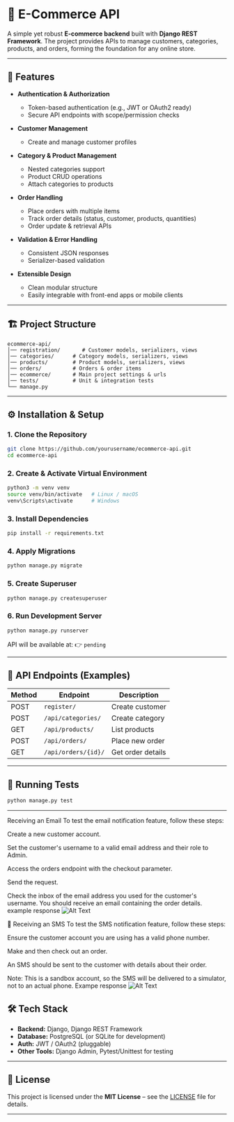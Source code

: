 # 🛒 E-Commerce API

A simple yet robust **E-commerce backend** built with **Django REST Framework**.
The project provides APIs to manage customers, categories, products, and orders, forming the foundation for any online store.

---

## 🚀 Features

* **Authentication & Authorization**

  * Token-based authentication (e.g., JWT or OAuth2 ready)
  * Secure API endpoints with scope/permission checks

* **Customer Management**

  * Create and manage customer profiles

* **Category & Product Management**

  * Nested categories support
  * Product CRUD operations
  * Attach categories to products

* **Order Handling**

  * Place orders with multiple items
  * Track order details (status, customer, products, quantities)
  * Order update & retrieval APIs

* **Validation & Error Handling**

  * Consistent JSON responses
  * Serializer-based validation

* **Extensible Design**

  * Clean modular structure
  * Easily integrable with front-end apps or mobile clients

---

## 🏗️ Project Structure

```
ecommerce-api/
│── registration/       # Customer models, serializers, views
│── categories/      # Category models, serializers, views
│── products/        # Product models, serializers, views
│── orders/          # Orders & order items
│── ecommerce/       # Main project settings & urls
│── tests/           # Unit & integration tests
└── manage.py
```

---

## ⚙️ Installation & Setup

### 1. Clone the Repository

```bash
git clone https://github.com/yourusername/ecommerce-api.git
cd ecommerce-api
```

### 2. Create & Activate Virtual Environment

```bash
python3 -m venv venv
source venv/bin/activate   # Linux / macOS
venv\Scripts\activate      # Windows
```

### 3. Install Dependencies

```bash
pip install -r requirements.txt
```

### 4. Apply Migrations

```bash
python manage.py migrate
```

### 5. Create Superuser

```bash
python manage.py createsuperuser
```

### 6. Run Development Server

```bash
python manage.py runserver
```

API will be available at:
👉 `pending`

---

## 📡 API Endpoints (Examples)

| Method | Endpoint               | Description       |
| ------ | ---------------------- | ----------------- |
| POST   | `register/`      | Create customer   |
| POST   | `/api/categories/`     | Create category   |
| GET    | `/api/products/`       | List products     |
| POST   | `/api/orders/`         | Place new order   |
| GET    | `/api/orders/{id}/`    | Get order details |

---

## 🧪 Running Tests

```bash
python manage.py test
```

---


Receiving an Email
To test the email notification feature, follow these steps:

Create a new customer account.

Set the customer's username to a valid email address and their role to Admin.

Access the orders endpoint with the checkout parameter.

Send the request.

Check the inbox of the email address you used for the customer's username. You should receive an email containing the order details.
  example response
    ![Alt Text](https://res.cloudinary.com/dbmgkmhtf/image/upload/v1755601229/Screenshot_from_2025-08-19_13-59-18_oswy1m.png)

📱 Receiving an SMS
To test the SMS notification feature, follow these steps:

Ensure the customer account you are using has a valid phone number.

Make and then check out an order.

An SMS should be sent to the customer with details about their order.

Note: This is a sandbox account, so the SMS will be delivered to a simulator, not to an actual phone.
   Exampe response  ![Alt Text](https://res.cloudinary.com/dbmgkmhtf/image/upload/v1755600168/sms_ehxr00.png)




## 🛠️ Tech Stack

* **Backend:** Django, Django REST Framework
* **Database:** PostgreSQL (or SQLite for development)
* **Auth:** JWT / OAuth2 (pluggable)
* **Other Tools:** Django Admin, Pytest/Unittest for testing

---



## 📜 License

This project is licensed under the **MIT License** – see the [LICENSE](LICENSE) file for details.

---

